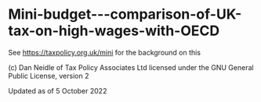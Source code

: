 # Mini-budget---comparison-of-UK-tax-on-high-wages-with-OECD

See https://taxpolicy.org.uk/mini for the background on this

(c) Dan Neidle of Tax Policy Associates Ltd
licensed under the GNU General Public License, version 2

Updated as of 5 October 2022
